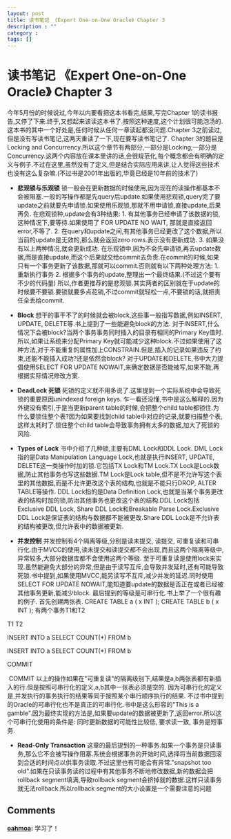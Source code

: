 ```yaml
---
layout: post
title: 读书笔记 《Expert One-on-One Oracle》 Chapter 3
description : ""
category :
tags: []
---
```


# 读书笔记 《Expert One-on-One Oracle》 Chapter 3

今年5月份的时候说过,今年以内要看把这本书看完,结果,写完Chapter 1的读书报告,又停了下来.终于,又想起来该读这本书了.按照这种速度,这个计划很可能泡汤的.这本书的其中一个好处是,任何时候从任何一章读起都没问题.Chapter 3之前读过,但是没有写读书笔记,这两天重读了一下,现在要写读书笔记了. Chapter 3的题目是Locking and Concurrency.所以这个章节有两部分,一部分是Locking,一部分是Concurrency.这两个内容放在课本里讲的话,会很规范化,每个概念都会有明确的定义与例子.不过在这里,虽然没有了定义,但是结合实际应用来讲,让人觉得这些技术也没有这么复杂嘛.(不过书是2001年出版的,毕竟已经是10年前的技术了) 

  * **悲观锁与乐观锁**
锁一般会在更新数据的时候使用,因为现在的读操作都基本不会被阻塞.一般的写操作都是先query后update.如果使用悲观锁,query完了要update之前就要先申请锁.如果使用乐观锁,那就不用申请锁,直接update,后果再负. 在悲观锁种,update会有3种结果: 1\. 有其他事务已经申请了该数据的锁,这种情况下,要等待.如果使用了 FOR UPDATE NO WAIT, 那就是直接返回error,不等了. 2\. 在query和update之间,有其他事务已经更改了这个数据,所以当前的update是无效的,那么就会返回zero rows.表示没有更新成功. 3\. 如果没有以上两种情况,就会更新成功. 在乐观锁中,因为不会先申请锁,再去update数据,而是直接update,而这个后果就交给commit去负责.在commit的时候,如果只有一个事务更新了该数据,那就可以commit.否则就有以下两种处理方法: 1\. 重新执行事务 2\. 根据多个事务的update,整理出一个最终结果.(不过这个要有不少的代码量) 所以,作者更推荐的是悲观锁.其实两者的区别就在于update的时候要不要锁.要锁就要多点花销,不过commit就轻松一点,不要锁的话,就把责任全丢给commit. 

  * **Block**
想干的事干不了的时候就会被block,这些事一般指写数据,例如INSERT, UPDATE, DELETE等.书上提到了一些能避免block的方法. 对于INSERT,什么情况下会被block?当两个事务事务同时插入的目录有相同的Primary Key值时.所以,如果让系统来分配Primary Key就可能减少这种block.不过如果使用了这种方法,对于不能重复的属性加上CONSTRAIN.但是,插入的记录如果违反了约束,还能不能插入成功?还是依然会block? 对于UPDATE和DELETE,书中大力提倡使用SELECT FOR UPDATE NOWAIT,来确定数据是否能被写,如果不能,再根据实际情况修改方案. 
  * **DeadLock 死锁**
死锁的定义就不用多说了.这里提到一个实际系统中会导致死锁的重要原因unindexed foreign keys. 乍一看还没懂,书中是这么解释的.因为外键没有索引,于是当更新parent table的时候,会把整个child table都锁住.为什么要锁住整个表?因为如果要找到child table中对应的记录,就要扫描整个表,这样太耗时了.锁住整个child table会导致事务拥有太多的数据,加大了死锁的风险. 
  * **Types of Lock**
书中介绍了几种锁,主要有DML Lock和DDL Lock. DML Lock指的是Data Manipulation Language Lock,也就是执行INSERT, UPDATE, DELETE这一类操作时加的锁.它包括TX Lock和TM Lock.TX Lock是Lock数据,防止其他事务也写这些数据.TM Lock是Lock table,但不是不允许写这个表里的其他数据,而是不允许更改这个表的结构,也就是不能只行DROP, ALTER TABLE等操作. DDL Lock指的是Data Definition Lock,也就是当某个事务更改表的结构时加的锁,防治其他事务也更改这个表的结构.DDL Lock包括Exclusive DDL Lock, Share DDL Lock和Breakable Parse Lock.Exclusive DDL Lock是保证表的结构与数据都不能被更改.Share DDL Lock是不允许表的结构被更改,但允许表中的数据被更新. 
  * **并发控制**
并发控制有4个隔离等级,分别是读未提交, 读提交, 可重复读和可串行化.由于MVCC的使用,读未提交和读提交都不会出现,而且这两个隔离等级中,异常较多,大部分数据库都不会使用这两个等级. 至于可重复读是使用lock来实现.虽然能避免大部分的异常,但是由于读写互斥,会导致并发延时,还有可能导致死锁.书中提到,如果使用MVCC,能另读写不互斥,减少并发的延迟.同时使用SELECT FOR UPDATE NOWAIT,能知道要update的数据是否正在或者已经被其他事务更新,能减少block. 最后提到的等级是可串行化.书上举了一个很有趣的例子. 首先创建两张表. CREATE TABLE a ( x INT ); CREATE TABLE b ( x INT ); 有两个事务T1和T2 

T1
T2

INSERT INTO a SELECT COUNT(*) FROM b

INSERT INTO a SELECT COUNT(*) FROM b

COMMIT

 COMMIT
以上的操作如果在"可重复读"的隔离级别下,结果是a,b两张表都有新插入的行.但是按照可串行化的定义,a,b其中一张表必须是空的. 因为可串行化的定义是,并发执行的事务执行的结果等同于按照某个串行顺序执行的结果. 不过书中提到的Oracle的可串行化也不是真正的可串行化.书中是这么形容的"This is a gamble".因为最终实现的方法是,如果要update的数据被更新了,返回error.所以这个可串行化使用的条件是: 同时更新数据的可能性比较低, 要求读一致, 事务是短事务. 

  * **Read-Only Transaction**
这章的最后提到的一种事务.如果一个事务是只读事务,那么它不会被写操作阻塞.系统会根据事务的开始时间,选择将当前数据回滚到合适的时间点以供事务读取.不过这里也有可能会有异常."snapshot too old".如果在只读事务读的过程中有其他事务不断地修改数据,新的数据会把rollback segment填满,导致rollback segment会挤掉就的数据.这样只读事务就无法rollback.所以rollback segment的大小设置是一个需要注意的问题

## Comments

**[oahmoa](#14 "2012-07-18 14:54:32"):** 学习了！

